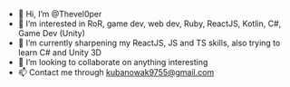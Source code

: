 - 👋 Hi, I’m @Thevel0per
- 👀 I’m interested in RoR, game dev, web dev, Ruby, ReactJS, Kotlin, C#, Game Dev (Unity)
- 🌱 I’m currently sharpening my ReactJS, JS and TS skills, also trying to learn C# and Unity 3D
- 💞️ I’m looking to collaborate on anything interesting
- 📫 Contact me through kubanowak9755@gmail.com

<!---
Thevel0per/Thevel0per is a ✨ special ✨ repository because its `README.md` (this file) appears on your GitHub profile.
You can click the Preview link to take a look at your changes.
--->
